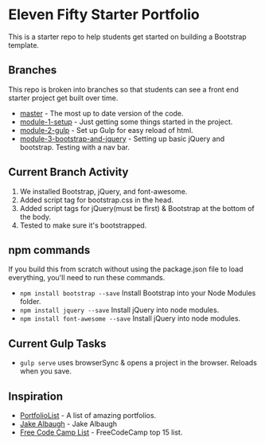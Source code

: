# Eleven Fifty Starter Portfolio
This is a starter repo to help students get started on building a Bootstrap template. 

## Branches
This repo is broken into branches so that students can see a front end starter project get built over time. 
 
 * [master](https://github.com/ElevenfiftyAcademy/JavaScript-151-PortfolioStarter) - The most up to date version of the code.
 * [module-1-setup](https://github.com/ElevenfiftyAcademy/JavaScript-151-PortfolioStarter/tree/module-1-setup) - Just getting some things started in the project.
 * [module-2-gulp](https://github.com/ElevenfiftyAcademy/JavaScript-151-PortfolioStarter/tree/module-2-gulpsetup) - Set up Gulp for easy reload of html.
 * [module-3-bootstrap-and-jquery](https://github.com/ElevenfiftyAcademy/JavaScript-151-PortfolioStarter/tree/module-3-bootstrap-and-jquery) - Setting up basic jQuery and bootstrap. Testing with a nav bar.

## Current Branch Activity
1. We installed Bootstrap, jQuery, and font-awesome.
2. Added script tag for bootstrap.css in the head.
3. Added script tags for jQuery(must be first) & Bootstrap at the bottom of the body. 
4. Tested to make sure it's bootstrapped. 

## npm commands
If you build this from scratch without using the package.json file to load everything, you'll need to run these commands.
- `npm install bootstrap --save` Install Bootstrap into your Node Modules folder.
- `npm install jquery --save` Install jQuery into node modules.
- `npm install font-awesome --save` Install jQuery into node modules.

## Current Gulp Tasks
- `gulp serve` uses browserSync & opens a project in the browser. Reloads when you save.

## Inspiration
* [PortfolioList](https://github.com/iRaul/awesome-portfolios) - A list of amazing portfolios.
* [Jake Albaugh](http://jakealbaugh.com/) - Jake Albaugh
* [Free Code Camp List](https://medium.freecodecamp.org/15-web-developer-portfolios-to-inspire-you-137fb1743cae) - FreeCodeCamp top 15 list.
